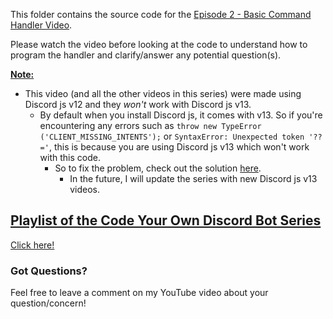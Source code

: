 This folder contains the source code for the [Episode 2 - Basic Command Handler Video](https://www.youtube.com/watch?v=WahNBX4LjpA&lc=UgwG0HnNSlA_zJ4DDc94AaABAg.9QeB-HAfO1-9U5aHhiS1zg).

Please watch the video before looking at the code to understand how to program the handler and clarify/answer any potential question(s).

<ins>**Note:** </ins>
  - This video (and all the other videos in this series) were made using Discord js v12 and they _won't_ work with Discord js v13. 
     - By default when you install Discord js, it comes with v13. So if you're encountering any errors such as `throw new TypeError ('CLIENT_MISSING_INTENTS');` or `SyntaxError: Unexpected token '??='`, this is because you are using Discord js v13 which won't work with this code.
        - So to fix the problem, check out the solution [here](https://github.com/jishk11/Tutorial-Bot-in-DiscordJS/tree/main/Episode%201%20-%20Basics).
          - In the future, I will update the series with new Discord js v13 videos.

## <ins> Playlist of the Code Your Own Discord Bot Series </ins>
[Click here!](https://www.youtube.com/watch?v=8pbcFKzDgKY&list=PLApYoRlzhXgwc1nno3QzpUfUuS5xaid_K)

### Got Questions?
Feel free to leave a comment on my YouTube video about your question/concern!
